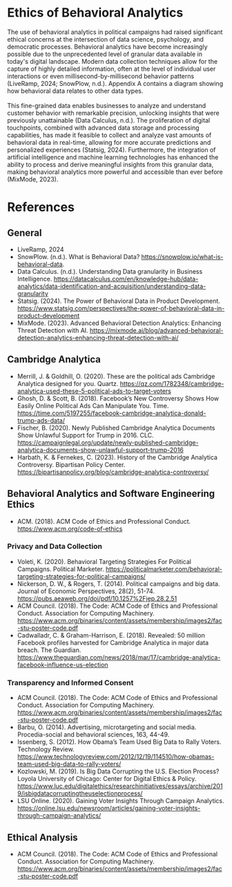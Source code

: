 # Ethics of Behavioral Analytics

The use of behavioral analytics in political campaigns had raised significant ethical concerns at the intersection of data science, psychology, and democratic processes. Behavioral analytics have become increasingly possible due to the unprecedented level of granular data available in today's digital landscape. Modern data collection techniques allow for the capture of highly detailed information, often at the level of individual user interactions or even millisecond-by-millisecond behavior patterns (LiveRamp, 2024; SnowPlow, n.d.). Appendix A contains a diagram showing how behavioral data relates to other data types. <br/><br/>
This fine-grained data enables businesses to analyze and understand customer behavior with remarkable precision, unlocking insights that were previously unattainable (Data Calculus, n.d.). The proliferation of digital touchpoints, combined with advanced data storage and processing capabilities, has made it feasible to collect and analyze vast amounts of behavioral data in real-time, allowing for more accurate predictions and personalized experiences (Statsig, 2024). Furthermore, the integration of artificial intelligence and machine learning technologies has enhanced the ability to process and derive meaningful insights from this granular data, making behavioral analytics more powerful and accessible than ever before (MixMode, 2023).

# References
## General
- LiveRamp, 2024
- SnowPlow. (n.d.). What is Behavioral Data? https://snowplow.io/what-is-behavioral-data.
- Data Calculus. (n.d.). Understanding Data granularity in Business Intelligence. https://datacalculus.com/en/knowledge-hub/data-analytics/data-identification-and-acquisition/understanding-data-granularity
- Statsig. (2024). The Power of Behavioral Data in Product Development. https://www.statsig.com/perspectives/the-power-of-behavioral-data-in-product-development
- MixMode. (2023). Advanced Behavioral Detection Analytics: Enhancing Threat Detection with AI. https://mixmode.ai/blog/advanced-behavioral-detection-analytics-enhancing-threat-detection-with-ai/

## Cambridge Analytica
- Merrill, J. & Goldhill, O. (2020). These are the political ads Cambridge Analytica designed for you. Quartz. https://qz.com/1782348/cambridge-analytica-used-these-5-political-ads-to-target-voters
- Ghosh, D. & Scott, B. (2018). Facebook’s New Controversy Shows How Easily Online Political Ads Can Manipulate You. Time. https://time.com/5197255/facebook-cambridge-analytica-donald-trump-ads-data/
- Fischer, B. (2020). Newly Published Cambridge Analytica Documents Show Unlawful Support for Trump in 2016. CLC. https://campaignlegal.org/update/newly-published-cambridge-analytica-documents-show-unlawful-support-trump-2016
- Harbath, K. & Fernekes, C. (2023). History of the Cambridge Analytica Controversy. Bipartisan Policy Center. https://bipartisanpolicy.org/blog/cambridge-analytica-controversy/

## Behavioral Analytics and Software Engineering Ethics
- ACM. (2018). ACM Code of Ethics and Professional Conduct. https://www.acm.org/code-of-ethics

### Privacy and Data Collection
- Voleti, K. (2020). Behavioral Targeting Strategies For Political Campaigns. Political Marketer. https://politicalmarketer.com/behavioral-targeting-strategies-for-political-campaigns/ 
- Nickerson, D. W., & Rogers, T. (2014). Political campaigns and big data. Journal of Economic Perspectives, 28(2), 51-74. https://pubs.aeaweb.org/doi/pdf/10.1257%2Fjep.28.2.51
- ACM Council. (2018). The Code: ACM Code of Ethics and Professional Conduct. Association for Computing Machinery. https://www.acm.org/binaries/content/assets/membership/images2/fac-stu-poster-code.pdf
- Cadwalladr, C. & Graham-Harrison, E. (2018). Revealed: 50 million Facebook profiles harvested for Cambridge Analytica in major data breach. The Guardian. https://www.theguardian.com/news/2018/mar/17/cambridge-analytica-facebook-influence-us-election

### Transparency and Informed Consent
- ACM Council. (2018). The Code: ACM Code of Ethics and Professional Conduct. Association for Computing Machinery. https://www.acm.org/binaries/content/assets/membership/images2/fac-stu-poster-code.pdf
- Barbu, O. (2014). Advertising, microtargeting and social media. Procedia-social and behavioral sciences, 163, 44-49.
- Issenberg, S. (2012). How Obama’s Team Used Big Data to Rally Voters. Technology Review. https://www.technologyreview.com/2012/12/19/114510/how-obamas-team-used-big-data-to-rally-voters/
- Kozlowski, M. (2019). Is Big Data Corrupting the U.S. Election Process? Loyola University of Chicago: Center for Digital Ethics & Policy. https://www.luc.edu/digitalethics/researchinitiatives/essays/archive/2019/isbigdatacorruptingtheuselectionprocess/
- LSU Online. (2020). Gaining Voter Insights Through Campaign Analytics. https://online.lsu.edu/newsroom/articles/gaining-voter-insights-through-campaign-analytics/

## Ethical Analysis
- ACM Council. (2018). The Code: ACM Code of Ethics and Professional Conduct. Association for Computing Machinery. https://www.acm.org/binaries/content/assets/membership/images2/fac-stu-poster-code.pdf
